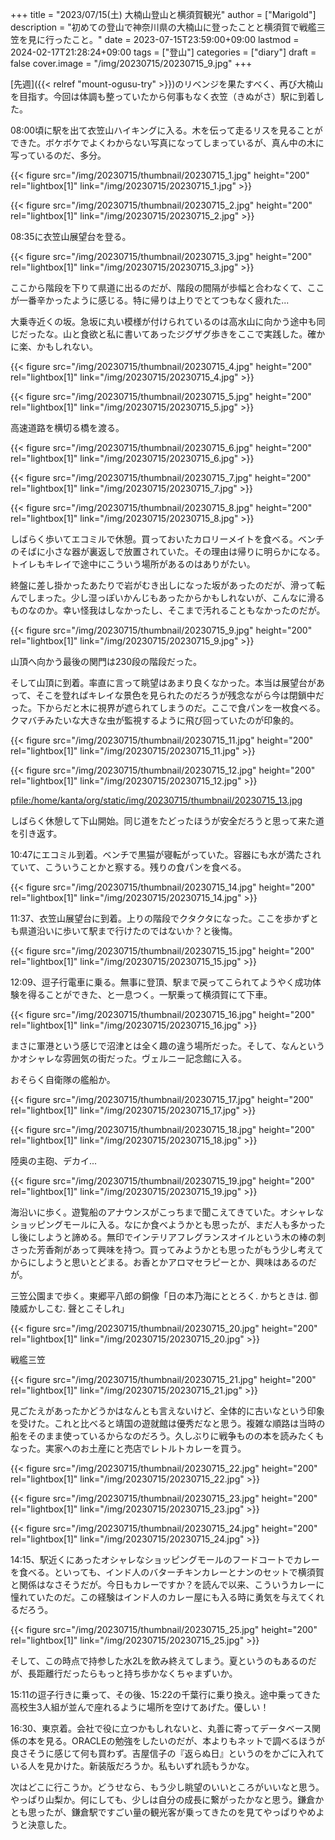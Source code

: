 +++
title = "2023/07/15(土) 大楠山登山と横須賀観光"
author = ["Marigold"]
description = "初めての登山で神奈川県の大楠山に登ったことと横須賀で戦艦三笠を見に行ったこと。"
date = 2023-07-15T23:59:00+09:00
lastmod = 2024-02-17T21:28:24+09:00
tags = ["登山"]
categories = ["diary"]
draft = false
cover.image = "/img/20230715/20230715_9.jpg"
+++

[先週]({{< relref "mount-ogusu-try" >}})のリベンジを果たすべく、再び大楠山を目指す。今回は体調も整っていたから何事もなく衣笠（きぬがさ）駅に到着した。

08:00頃に駅を出て衣笠山ハイキングに入る。木を伝って走るリスを見ることができた。ボケボケでよくわからない写真になってしまっているが、真ん中の木に写っているのだ、多分。

{{< figure src="/img/20230715/thumbnail/20230715_1.jpg" height="200" rel="lightbox[1]" link="/img/20230715/20230715_1.jpg" >}}

{{< figure src="/img/20230715/thumbnail/20230715_2.jpg" height="200" rel="lightbox[1]" link="/img/20230715/20230715_2.jpg" >}}

08:35に衣笠山展望台を登る。

{{< figure src="/img/20230715/thumbnail/20230715_3.jpg" height="200" rel="lightbox[1]" link="/img/20230715/20230715_3.jpg" >}}

ここから階段を下りて県道に出るのだが、階段の間隔が歩幅と合わなくて、ここが一番辛かったように感じる。特に帰りは上りでとてつもなく疲れた...

大乗寺近くの坂。急坂に丸い模様が付けられているのは高水山に向かう途中も同じだったな。山と食欲と私に書いてあったジグザグ歩きをここで実践した。確かに楽、かもしれない。

{{< figure src="/img/20230715/thumbnail/20230715_4.jpg" height="200" rel="lightbox[1]" link="/img/20230715/20230715_4.jpg" >}}

{{< figure src="/img/20230715/thumbnail/20230715_5.jpg" height="200" rel="lightbox[1]" link="/img/20230715/20230715_5.jpg" >}}

高速道路を横切る橋を渡る。

{{< figure src="/img/20230715/thumbnail/20230715_6.jpg" height="200" rel="lightbox[1]" link="/img/20230715/20230715_6.jpg" >}}

{{< figure src="/img/20230715/thumbnail/20230715_7.jpg" height="200" rel="lightbox[1]" link="/img/20230715/20230715_7.jpg" >}}

{{< figure src="/img/20230715/thumbnail/20230715_8.jpg" height="200" rel="lightbox[1]" link="/img/20230715/20230715_8.jpg" >}}

しばらく歩いてエコミルで休憩。買っておいたカロリーメイトを食べる。ベンチのそばに小さな器が裏返しで放置されていた。その理由は帰りに明らかになる。トイレもキレイで途中にこういう場所があるのはありがたい。

終盤に差し掛かったあたりで岩がむき出しになった坂があったのだが、滑って転んでしまった。少し湿っぽいかんじもあったからかもしれないが、こんなに滑るものなのか。幸い怪我はしなかったし、そこまで汚れることもなかったのだが。

{{< figure src="/img/20230715/thumbnail/20230715_9.jpg" height="200" rel="lightbox[1]" link="/img/20230715/20230715_9.jpg" >}}

山頂へ向かう最後の関門は230段の階段だった。

そして山頂に到着。率直に言って眺望はあまり良くなかった。本当は展望台があって、そこを登ればキレイな景色を見られたのだろうが残念ながら今は閉鎖中だった。下からだと木に視界が遮られてしまうのだ。ここで食パンを一枚食べる。クマバチみたいな大きな虫が監視するように飛び回っていたのが印象的。

{{< figure src="/img/20230715/thumbnail/20230715_11.jpg" height="200" rel="lightbox[1]" link="/img/20230715/20230715_11.jpg" >}}

{{< figure src="/img/20230715/thumbnail/20230715_12.jpg" height="200" rel="lightbox[1]" link="/img/20230715/20230715_12.jpg" >}}

[pfile:/home/kanta/org/static/img/20230715/thumbnail/20230715_13.jpg](/img/20230715/20230715_13.jpg)

しばらく休憩して下山開始。同じ道をたどったほうが安全だろうと思って来た道を引き返す。

10:47にエコミル到着。ベンチで黒猫が寝転がっていた。容器にも水が満たされていて、こういうことかと察する。残りの食パンを食べる。

{{< figure src="/img/20230715/thumbnail/20230715_14.jpg" height="200" rel="lightbox[1]" link="/img/20230715/20230715_14.jpg" >}}

11:37、衣笠山展望台に到着。上りの階段でクタクタになった。ここを歩かずとも県道沿いに歩いて駅まで行けたのではないか？と後悔。

{{< figure src="/img/20230715/thumbnail/20230715_15.jpg" height="200" rel="lightbox[1]" link="/img/20230715/20230715_15.jpg" >}}

12:09、逗子行電車に乗る。無事に登頂、駅まで戻ってこられてようやく成功体験を得ることができた、と一息つく。一駅乗って横須賀にて下車。

{{< figure src="/img/20230715/thumbnail/20230715_16.jpg" height="200" rel="lightbox[1]" link="/img/20230715/20230715_16.jpg" >}}

まさに軍港という感じで沼津とは全く趣の違う場所だった。そして、なんというかオシャレな雰囲気の街だった。ヴェルニー記念館に入る。

おそらく自衛隊の艦船か。

{{< figure src="/img/20230715/thumbnail/20230715_17.jpg" height="200" rel="lightbox[1]" link="/img/20230715/20230715_17.jpg" >}}

{{< figure src="/img/20230715/thumbnail/20230715_18.jpg" height="200" rel="lightbox[1]" link="/img/20230715/20230715_18.jpg" >}}

陸奥の主砲、デカイ...

{{< figure src="/img/20230715/thumbnail/20230715_19.jpg" height="200" rel="lightbox[1]" link="/img/20230715/20230715_19.jpg" >}}

海沿いに歩く。遊覧船のアナウンスがこっちまで聞こえてきていた。オシャレなショッピングモールに入る。なにか食べようかとも思ったが、まだ人も多かったし後にしようと諦める。無印でインテリアフレグランスオイルという木の棒の刺さった芳香剤があって興味を持つ。買ってみようかとも思ったがもう少し考えてからにしようと思いとどまる。お香とかアロマセラピーとか、興味はあるのだが。

三笠公園まで歩く。東郷平八郎の銅像「日の本乃海にととろく. かちときは. 御陵威かしこむ. 聲とこそしれ」

{{< figure src="/img/20230715/thumbnail/20230715_20.jpg" height="200" rel="lightbox[1]" link="/img/20230715/20230715_20.jpg" >}}

戦艦三笠

{{< figure src="/img/20230715/thumbnail/20230715_21.jpg" height="200" rel="lightbox[1]" link="/img/20230715/20230715_21.jpg" >}}

見ごたえがあったかどうかはなんとも言えないけど、全体的に古いなという印象を受けた。これと比べると靖国の遊就館は優秀だなと思う。複雑な順路は当時の船をそのまま使っているからなのだろう。久しぶりに戦争ものの本を読みたくもなった。実家へのお土産にと売店でレトルトカレーを買う。

{{< figure src="/img/20230715/thumbnail/20230715_22.jpg" height="200" rel="lightbox[1]" link="/img/20230715/20230715_22.jpg" >}}

{{< figure src="/img/20230715/thumbnail/20230715_23.jpg" height="200" rel="lightbox[1]" link="/img/20230715/20230715_23.jpg" >}}

{{< figure src="/img/20230715/thumbnail/20230715_24.jpg" height="200" rel="lightbox[1]" link="/img/20230715/20230715_24.jpg" >}}

14:15、駅近くにあったオシャレなショッピングモールのフードコートでカレーを食べる。といっても、インド人のバターチキンカレーとナンのセットで横須賀と関係はなさそうだが。今日もカレーですか？を読んで以来、こういうカレーに憧れていたのだ。この経験はインド人のカレー屋にも入る時に勇気を与えてくれるだろう。

{{< figure src="/img/20230715/thumbnail/20230715_25.jpg" height="200" rel="lightbox[1]" link="/img/20230715/20230715_25.jpg" >}}

そして、この時点で持参した水2Lを飲み終えてしまう。夏というのもあるのだが、長距離行だったらもっと持ち歩かなくちゃまずいか。

15:11の逗子行きに乗って、その後、15:22の千葉行に乗り換え。途中乗ってきた高校生3人組が並んで座れるように場所を空けてあげた。優しい！

16:30、東京着。会社で役に立つかもしれないと、丸善に寄ってデータベース関係の本を見る。ORACLEの勉強をしたいのだが、本よりもネットで調べるほうが良さそうに感じて何も買わず。吉屋信子の『返らぬ日』というのをかごに入れている人を見かけた。新装版だろうか。私もいずれ読もうかな。

次はどこに行こうか。どうせなら、もう少し眺望のいいところがいいなと思う。やっぱり山梨か。何にしても、少しは自分の成長に繋がったかなと思う。鎌倉かとも思ったが、鎌倉駅ですごい量の観光客が乗ってきたのを見てやっぱりやめようと決意した。
